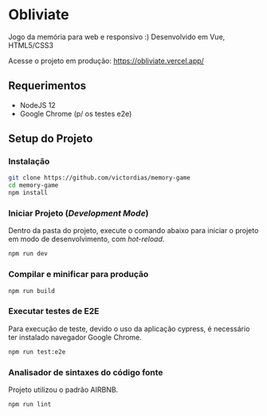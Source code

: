 # Obliviate
Jogo da memória para web e responsivo :)
Desenvolvido em Vue, HTML5/CSS3

Acesse o projeto em produção:
https://obliviate.vercel.app/

## Requerimentos

- NodeJS 12
- Google Chrome (p/ os testes e2e)

## Setup do Projeto

### Instalação
```bash
git clone https://github.com/victordias/memory-game
cd memory-game
npm install
```

### Iniciar Projeto (*Development Mode*)

Dentro da pasta do projeto, execute o comando abaixo para iniciar o projeto em modo de desenvolvimento, com *hot-reload*.
```bash
npm run dev
```

### Compilar e minificar para produção
```bash
npm run build
```

### Executar testes de E2E
Para execução de teste, devido o uso da aplicação cypress, é necessário
ter instalado navegador Google Chrome.

```bash
npm run test:e2e
```

### Analisador de sintaxes do código fonte

Projeto utilizou o padrão AIRBNB.

```bash
npm run lint
```
